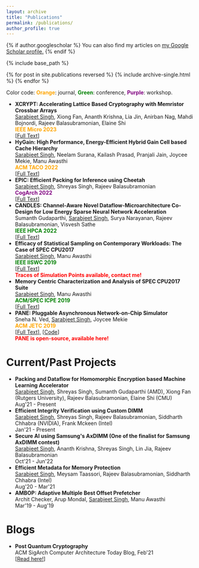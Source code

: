 ```yaml
---
layout: archive
title: "Publications"
permalink: /publications/
author_profile: true
---
```


{% if author.googlescholar %}
  You can also find my articles on <u><a href="https://scholar.google.co.in/citations?user=yymAYRoAAAAJ&hl=en">my Google Scholar profile</a>.</u>
{% endif %}

{% include base_path %}

{% for post in site.publications reversed %}
  {% include archive-single.html %}
{% endfor %}

Color code: <span style="color:orange">**Orange**</span>: journal, <span style="color:green">**Green**</span>: conference, <span style="color:purple">**Purple**</span>: workshop.
- **XCRYPT: Accelerating Lattice Based Cryptography with Memristor Crossbar Arrays**    
<span style="text-decoration:underline">Sarabjeet Singh</span>, Xiong Fan, Ananth Krishna, Lia Jin, Anirban Nag, 
Mahdi Bojnordi, Rajeev Balasubramonian, Elaine Shi  
<span style="color:orange">**IEEE Micro 2023**</span>  
\[[Full Text](https://sarabjeetsingh007.github.io/files/micro23.pdf)\]  
- **HyGain: High Performance, Energy-Efficient Hybrid Gain Cell based Cache Hierarchy**    
<span style="text-decoration:underline">Sarabjeet Singh</span>, Neelam Surana, Kailash Prasad, Pranjali Jain, Joycee Mekie, Manu Awasthi   
<span style="color:orange">**ACM TACO 2022**</span>  
\[[Full Text](https://sarabjeetsingh007.github.io/files/taco22.pdf)\]  
- **EPIC: Efficient Packing for Inference using Cheetah**  
<span style="text-decoration:underline">Sarabjeet Singh</span>, Shreyas Singh, Rajeev Balasubramonian  
<span style="color:purple">**CogArch 2022**</span>    
\[[Full Text](https://sarabjeetsingh007.github.io/files/cogarch22.pdf)\]  
- **CANDLES: Channel-Aware Novel Dataflow-Microarchitecture Co-Design for Low Energy Sparse Neural Network Acceleration**  
Sumanth Gudaparthi, <span style="text-decoration:underline">Sarabjeet Singh</span>, Surya Narayanan, Rajeev Balasubramonian, Visvesh Sathe  
<span style="color:green">**IEEE HPCA 2022**</span>    
\[[Full Text](https://sarabjeetsingh007.github.io/files/hpca22.pdf)\]  
- **Efficacy of Statistical Sampling on Contemporary Workloads: The Case of SPEC CPU2017**  
<span style="text-decoration:underline">Sarabjeet Singh</span>, Manu Awasthi  
<span style="color:green">**IEEE IISWC 2019**</span>   
\[[Full Text](https://sarabjeetsingh007.github.io/files/iiswc19.pdf)\]  
<span style="color:red">**Traces of Simulation Points available, contact me!**</span>
- **Memory Centric Characterization and Analysis of SPEC CPU2017 Suite**  
<span style="text-decoration:underline">Sarabjeet Singh</span>, Manu Awasthi  
<span style="color:green">**ACM/SPEC ICPE 2019**</span>   
\[[Full Text](https://sarabjeetsingh007.github.io/files/icpe19.pdf)\]
- **PANE: Pluggable Asynchronous Network-on-Chip Simulator**  
Sneha N. Ved, <span style="text-decoration:underline">Sarabjeet Singh</span>, Joycee Mekie  
<span style="color:orange">**ACM JETC 2019**</span>   
\[[Full Text](https://sarabjeetsingh007.github.io/files/jetc19.pdf)\], \[[Code](https://github.com/sarabjeetsingh007/PANE)\]  
<span style="color:red">**PANE is open-source, available here!**</span>

Current/Past Projects
======
- **Packing and Dataflow for Homomorphic Encryption based Machine Learning Accelerator**  
<span style="text-decoration:underline">Sarabjeet Singh</span>, Shreyas Singh, Sumanth Gudaparthi (AMD), Xiong Fan (Rutgers University), Rajeev Balasubramonian, Elaine Shi (CMU)  
Aug'21 - Present 
- **Efficient Integrity Verification using Custom DIMM**  
<span style="text-decoration:underline">Sarabjeet Singh</span>, Shreyas Singh, Rajeev Balasubramonian, Siddharth Chhabra (NVIDIA), Frank Mckeen (Intel)  
Jan'21 - Present
- **Secure AI using Samsung's AxDIMM (One of the finalist for Samsung AxDIMM contest)**  
<span style="text-decoration:underline">Sarabjeet Singh</span>, Ananth Krishna, Shreyas Singh, Lin Jia, Rajeev Balasubramonian  
Oct'21 - Jun'22 
- **Efficient Metadata for Memory Protection**  
<span style="text-decoration:underline">Sarabjeet Singh</span>, Meysam Taassori, Rajeev Balasubramonian, Siddharth Chhabra (Intel)  
Aug'20 - Mar'21
- **AMBOP: Adaptive Multiple Best Offset Prefetcher**  
Archit Checker, Arup Mondal, <span style="text-decoration:underline">Sarabjeet Singh</span>, Manu Awasthi  
Mar'19 - Aug'19

Blogs
======
- **Post Quantum Cryptography**  
ACM SigArch Computer Architecture Today Blog, Feb'21  
\[[Read here!](https://www.sigarch.org/post-quantum-cryptography/)\]